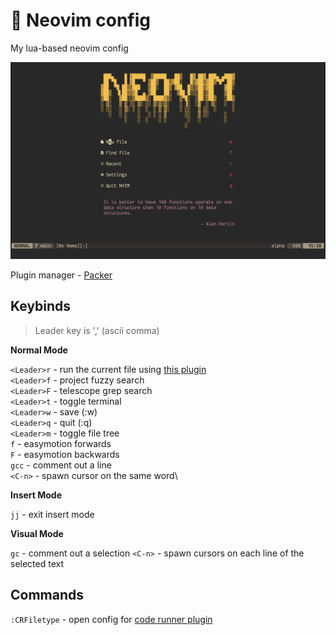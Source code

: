 # 📝 Neovim config

My lua-based neovim config

![screenshot](./screenshots/1.png)

Plugin manager - [Packer](https://github.com/wbthomason/packer.nvim)

## Keybinds

> Leader key is ',' (ascii comma)

__Normal Mode__

`<Leader>r` - run the current file using [this plugin](https://github.com/CRAG666/code_runner.nvim)\
`<Leader>f` - project fuzzy search\
`<Leader>F` - telescope grep search\
`<Leader>t` - toggle terminal\
`<Leader>w` - save (:w)\
`<Leader>q` - quit (:q)\
`<Leader>m` - toggle file tree\
`f` - easymotion forwards\
`F` - easymotion backwards\
`gcc` - comment out a line\
`<C-n>` - spawn cursor on the same word\

__Insert Mode__

`jj` - exit insert mode

__Visual Mode__

`gc` - comment out a selection
`<C-n>` - spawn cursors on each line of the selected text

## Commands

`:CRFiletype` - open config for [code runner plugin](https://github.com/CRAG666/code_runner.nvim)
